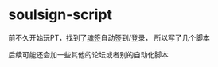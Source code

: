 # soulsign-script

前不久开始玩PT，找到了[魂签](https://github.com/inu1255/soulsign-chrome)自动签到/登录，
所以写了几个脚本

后续可能还会加一些其他的论坛或者别的自动化脚本
